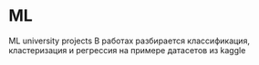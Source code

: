 # ML
ML university projects
В работах разбирается классификация, кластеризация и регрессия на примере датасетов из kaggle
